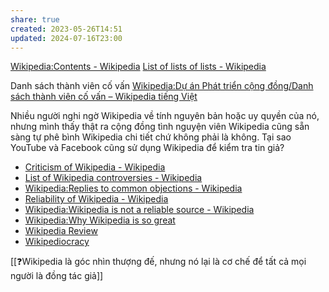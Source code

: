 ```yaml
---
share: true
created: 2023-05-26T14:51
updated: 2024-07-16T23:00
---
```

[Wikipedia:Contents - Wikipedia](https://en.wikipedia.org/wiki/Wikipedia:Contents "Wikipedia:Contents - Wikipedia")
[List of lists of lists - Wikipedia](https://en.wikipedia.org/wiki/List_of_lists_of_lists "List of lists of lists - Wikipedia")

Danh sách thành viên cố vấn 
[Wikipedia:Dự án Phát triển cộng đồng/Danh sách thành viên cố vấn – Wikipedia tiếng Việt](https://vi.wikipedia.org/wiki/Wikipedia:D%E1%BB%B1_%C3%A1n_Ph%C3%A1t_tri%E1%BB%83n_c%E1%BB%99ng_%C4%91%E1%BB%93ng/Danh_s%C3%A1ch_th%C3%A0nh_vi%C3%AAn_c%E1%BB%91_v%E1%BA%A5n "Wikipedia:Dự án Phát triển cộng đồng/Danh sách thành viên cố vấn – Wikipedia tiếng Việt")

Nhiều người nghi ngờ Wikipedia về tính nguyên bản hoặc uy quyền của nó, nhưng mình thấy thật ra cộng đồng tình nguyện viên Wikipedia cũng sẵn sàng tự phê bình Wikipedia chi tiết chứ không phải là không. Tại sao YouTube và Facebook cũng sử dụng Wikipedia để kiểm tra tin giả?
- [Criticism of Wikipedia - Wikipedia](https://en.wikipedia.org/wiki/Criticism_of_Wikipedia "Criticism of Wikipedia - Wikipedia")
- [List of Wikipedia controversies - Wikipedia](https://en.wikipedia.org/wiki/List_of_Wikipedia_controversies "List of Wikipedia controversies - Wikipedia")
- [Wikipedia:Replies to common objections - Wikipedia](https://en.wikipedia.org/wiki/Wikipedia:Replies_to_common_objections#My_prose "Wikipedia:Replies to common objections - Wikipedia")
- [Reliability of Wikipedia - Wikipedia](https://en.wikipedia.org/wiki/Reliability_of_Wikipedia "Reliability of Wikipedia - Wikipedia")
- [Wikipedia:Wikipedia is not a reliable source - Wikipedia](https://en.wikipedia.org/wiki/Wikipedia:Wikipedia_is_not_a_reliable_source "Wikipedia:Wikipedia is not a reliable source - Wikipedia")
- [Wikipedia:Why Wikipedia is so great](https://en.wikipedia.org/wiki/Wikipedia:Why_Wikipedia_is_so_great "Wikipedia:Why Wikipedia is so great")
- [Wikipedia Review](https://wikipediareview.com/ "Wikipedia Review")
- [Wikipediocracy](https://wikipediocracy.com/ "Wikipediocracy")

[[❓Wikipedia là góc nhìn thượng đế, nhưng nó lại là cơ chế để tất cả mọi người là đồng tác giả]]